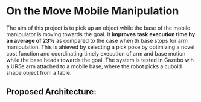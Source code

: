 # On the Move Mobile Manipulation
The aim of this project is to pick up an object while the base of the mobile manipulator is moving towards the goal. It **improves task execution time by an average of 23%** as compared to the case when th base stops for arm manipulation. This is ahieved by selecting a pick pose by optimizing a novel cost function and coordinating timely execution of arm and base motion while the base heads towards the goal. The system is tested in Gazebo wih a UR5e arm attached to a mobile base, where the robot picks a cuboid shape object from a table.   

## Proposed Architecture:
